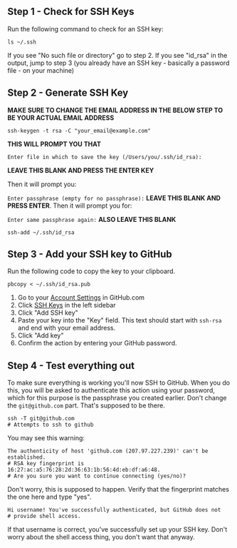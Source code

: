 Step 1 - Check for SSH Keys
------------


Run the following command to check for an SSH key:

```
ls ~/.ssh
```

If you see "No such file or directory" go to step 2.  If you see "id_rsa" in the output, jump to step 3 (you already have an SSH key - basically a password file - on your machine)

Step 2 - Generate SSH Key
------------

**MAKE SURE TO CHANGE THE EMAIL ADDRESS IN THE BELOW STEP TO BE YOUR ACTUAL EMAIL ADDRESS**

```
ssh-keygen -t rsa -C "your_email@example.com"
```

**THIS WILL PROMPT YOU THAT**

`Enter file in which to save the key (/Users/you/.ssh/id_rsa):`

**LEAVE THIS BLANK AND PRESS THE ENTER KEY**

Then it will prompt you:

`Enter passphrase (empty for no passphrase):` **LEAVE THIS BLANK AND PRESS ENTER**.  Then it will prompt you for:

`Enter same passphrase again:` **ALSO LEAVE THIS BLANK**


```
ssh-add ~/.ssh/id_rsa
```

Step 3 - Add your SSH key to GitHub
-------------------


Run the following code to copy the key to your clipboard.

```
pbcopy < ~/.ssh/id_rsa.pub
```


1. Go to your [Account Settings](https://github.com/settings) in GitHub.com
2. Click [SSH Keys](https://github.com/settings/ssh) in the left sidebar
3. Click "Add SSH key"
4. Paste your key into the "Key" field.  This text should start with `ssh-rsa` and end with your email address. 
5. Click "Add key"
6. Confirm the action by entering your GitHub password.

Step 4 - Test everything out
--------

To make sure everything is working you'll now SSH to GitHub. When you do this, you will be asked to authenticate this action using your password, which for this purpose is the passphrase you created earlier. Don't change the `git@github.com` part. That's supposed to be there.

```
ssh -T git@github.com
# Attempts to ssh to github
```

You may see this warning:

```
The authenticity of host 'github.com (207.97.227.239)' can't be established.
# RSA key fingerprint is 16:27:ac:a5:76:28:2d:36:63:1b:56:4d:eb:df:a6:48.
# Are you sure you want to continue connecting (yes/no)?
```


Don't worry, this is supposed to happen. Verify that the fingerprint matches the one here and type "yes".

```
Hi username! You've successfully authenticated, but GitHub does not
# provide shell access.
```

If that username is correct, you've successfully set up your SSH key. Don't worry about the shell access thing, you don't want that anyway.


